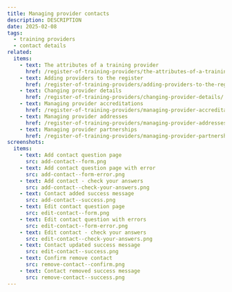 ```yaml
---
title: Managing provider contacts
description: DESCRIPTION
date: 2025-02-08
tags:
  - training providers
  - contact details
related:
  items:
    - text: The attributes of a training provider
      href: /register-of-training-providers/the-attributes-of-a-training-provider/
    - text: Adding providers to the register
      href: /register-of-training-providers/adding-providers-to-the-register/
    - text: Changing provider details
      href: /register-of-training-providers/changing-provider-details/
    - text: Managing provider accreditations
      href: /register-of-training-providers/managing-provider-accreditations/
    - text: Managing provider addresses
      href: /register-of-training-providers/managing-provider-addresses/
    - text: Managing provider partnerships
      href: /register-of-training-providers/managing-provider-partnerships/
screenshots:
  items:
    - text: Add contact question page
      src: add-contact--form.png
    - text: Add contact question page with error
      src: add-contact--form-error.png
    - text: Add contact - check your answers
      src: add-contact--check-your-answers.png
    - text: Contact added success message
      src: add-contact--success.png
    - text: Edit contact question page
      src: edit-contact--form.png
    - text: Edit contact question with errors
      src: edit-contact--form-error.png
    - text: Edit contact - check your answers
      src: edit-contact--check-your-answers.png
    - text: Contact updated success message
      src: edit-contact--success.png
    - text: Confirm remove contact
      src: remove-contact--confirm.png
    - text: Contact removed success message
      src: remove-contact--success.png
---
```

